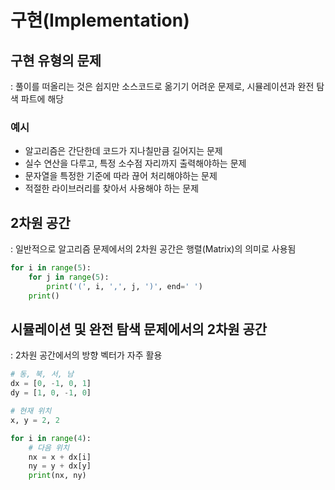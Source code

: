 # 구현(Implementation)

## 구현 유형의 문제
: 풀이를 떠올리는 것은 쉽지만 소스코드로 옮기기 어려운 문제로, 시뮬레이션과 완전 탐색 파트에 해당

### 예시
- 알고리즘은 간단한데 코드가 지나칠만큼 길어지는 문제
- 실수 연산을 다루고, 특정 소수점 자리까지 출력해야하는 문제
- 문자열을 특정한 기준에 따라 끊어 처리해야하는 문제
- 적절한 라이브러리를 찾아서 사용해야 하는 문제


## 2차원 공간
: 일반적으로 알고리즘 문제에서의 2차원 공간은 행렬(Matrix)의 의미로 사용됨

``` python
for i in range(5):
    for j in range(5):
        print('(', i, ',', j, ')', end=' ')
    print()

```

## 시뮬레이션 및 완전 탐색 문제에서의 2차원 공간
: 2차원 공간에서의 방향 벡터가 자주 활용

``` python
# 동, 북, 서, 남
dx = [0, -1, 0, 1]
dy = [1, 0, -1, 0]

# 현재 위치
x, y = 2, 2

for i in range(4):
    # 다음 위치
    nx = x + dx[i]
    ny = y + dx[y]
    print(nx, ny)
```
